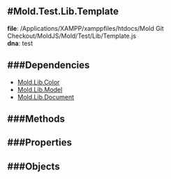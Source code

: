
#Mold.Test.Lib.Template
---------------------------------------

__file__: /Applications/XAMPP/xamppfiles/htdocs/Mold Git Checkout/MoldJS/Mold/Test/Lib/Template.js  
__dna__: test  


	






###Dependencies
--------------

* [Mold.Lib.Color](../../../Mold/Lib/Color.md) 
* [Mold.Lib.Model](../../../Mold/Lib/Model.md) 
* [Mold.Lib.Document](../../../Mold/Lib/Document.md) 



   
###Methods
--------------
 

 
  
###Properties
-------------


 

###Objects
------------



		

